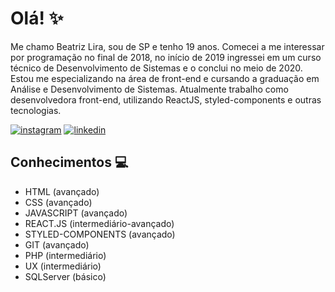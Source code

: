 # Olá! :sparkles:

 Me chamo Beatriz Lira, sou de SP e tenho 19 anos. Comecei a me interessar por programação no final de 2018, no início de 2019 ingressei em um curso técnico de Desenvolvimento de Sistemas e o conclui no meio de 2020. Estou me especializando na área de front-end e cursando a graduação em Análise e Desenvolvimento de Sistemas.
Atualmente trabalho como desenvolvedora front-end, utilizando ReactJS, styled-components e outras tecnologias.
 
[![instagram](https://img.shields.io/badge/bealirag-%23000000?style=for-the-badge&logo=instagram)](https://www.instagram.com/bealirag) 
[![linkedin](https://img.shields.io/badge/beatrizliragonzaga-%23000000?style=for-the-badge&logo=linkedin)](https://www.linkedin.com/in/beatrizliragonzaga)


<!--
**blirag/blirag** is a ✨ _special_ ✨ repository because its `README.md` (this file) appears on your GitHub profile.
-->

## Conhecimentos 💻
- HTML (avançado)
- CSS (avançado)
- JAVASCRIPT (avançado)
- REACT.JS (intermediário-avançado)
- STYLED-COMPONENTS (avançado)
- GIT (avançado)
- PHP (intermediário)
- UX (intermediário)
- SQLServer (básico)




